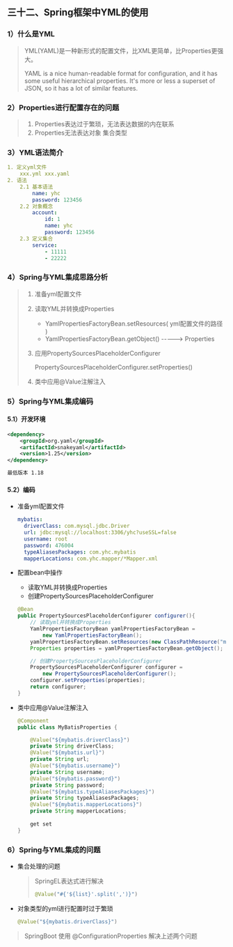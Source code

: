 ## 三十二、Spring框架中YML的使用

### 1）什么是YML

> YML(YAML)是一种新形式的配置文件，比XML更简单，比Properties更强大。
>
> YAML is a nice human-readable format for configuration, and it has some useful hierarchical properties. It's more or less a superset of JSON, so it has a lot of similar features.

### 2）Properties进行配置存在的问题

> 1. Properties表达过于繁琐，无法表达数据的内在联系
> 2. Properties无法表达对象 集合类型

### 3）YML语法简介

```yaml
1. 定义yml文件
	xxx.yml	xxx.yaml
2. 语法
	2.1 基本语法
		name: yhc
		password: 123456
	2.2 对象概念
		account: 
			id: 1
			name: yhc
			password: 123456
	2.3 定义集合
		service: 
			- 11111
			- 22222
```

### 4）Spring与YML集成思路分析

> 1. 准备yml配置文件
>
> 2. 读取YML并转换成Properties
>
>    - YamlPropertiesFactoryBean.setResources( yml配置文件的路径 )
>    - YamlPropertiesFactoryBean.getObject()  ----->  Properties
>
> 3. 应用PropertySourcesPlaceholderConfigurer
>
>    PropertySourcesPlaceholderConfigurer.setProperties()
>
> 4. 类中应用@Value注解注入

### 5）Spring与YML集成编码

#### 5.1）开发环境

```xml
<dependency>
	<groupId>org.yaml</groupId>
	<artifactId>snakeyaml</artifactId>
	<version>1.25</version>
</dependency>

最低版本 1.18
```

#### 5.2）编码

- 准备yml配置文件

  ```yaml
  mybatis:
    driverClass: com.mysql.jdbc.Driver
    url: jdbc:mysql://localhost:3306/yhc?useSSL=false
    username: root
    password: 476004
    typeAliasesPackages: com.yhc.mybatis
    mapperLocations: com.yhc.mapper/*Mapper.xml
  ```

- 配置bean中操作

  - 读取YML并转换成Properties
  - 创建PropertySourcesPlaceholderConfigurer

  ```java
  @Bean
  public PropertySourcesPlaceholderConfigurer configurer(){
      // 读取yml并转换成Properties
      YamlPropertiesFactoryBean yamlPropertiesFactoryBean = 
          new YamlPropertiesFactoryBean();
      yamlPropertiesFactoryBean.setResources(new ClassPathResource("mybatis.yml"));
      Properties properties = yamlPropertiesFactoryBean.getObject();
  
      // 创建PropertySourcesPlaceholderConfigurer
      PropertySourcesPlaceholderConfigurer configurer = 
          new PropertySourcesPlaceholderConfigurer();
      configurer.setProperties(properties);
      return configurer;
  }
  ```

- 类中应用@Value注解注入

  ```java
  @Component
  public class MyBatisProperties {
  
      @Value("${mybatis.driverClass}")
      private String driverClass;
      @Value("${mybatis.url}")
      private String url;
      @Value("${mybatis.username}")
      private String username;
      @Value("${mybatis.password}")
      private String password;
      @Value("${mybatis.typeAliasesPackages}")
      private String typeAliasesPackages;
      @Value("${mybatis.mapperLocations}")
      private String mapperLocations;
      
      get set
  }
  ```

### 6）Spring与YML集成的问题

- 集合处理的问题

  > SpringEL表达式进行解决
  >
  > ```java
  > @Value("#{'${list}'.split(',')}")
  > ```

- 对象类型的yml进行配置时过于繁琐

  ```java
  @Value("${mybatis.driverClass}")
  ```

> SpringBoot 使用 @ConfigurationProperties 解决上述两个问题